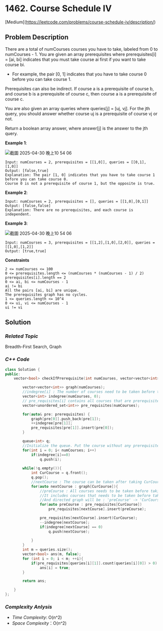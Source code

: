 # 1462. Course Schedule IV
[Medium[(https://leetcode.com/problems/course-schedule-iv/description/)

## Problem Description

There are a total of numCourses courses you have to take, labeled from 0 to numCourses - 1. You are given an array prerequisites where prerequisites[i] = [ai, bi] indicates that you must take course ai first if you want to take course bi.

  - For example, the pair [0, 1] indicates that you have to take course 0 before you can take course 1.

Prerequisites can also be indirect. If course a is a prerequisite of course b, and course b is a prerequisite of course c, then course a is a prerequisite of course c.

You are also given an array queries where queries[j] = [uj, vj]. For the jth query, you should answer whether course uj is a prerequisite of course vj or not.

Return a boolean array answer, where answer[j] is the answer to the jth query.

**Example 1**:

![截圖 2025-04-30 晚上10 54 06](https://github.com/user-attachments/assets/1acf59fe-b3e1-445d-8324-57657ef6e39c)

```
Input: numCourses = 2, prerequisites = [[1,0]], queries = [[0,1],[1,0]]
Output: [false,true]
Explanation: The pair [1, 0] indicates that you have to take course 1 before you can take course 0.
Course 0 is not a prerequisite of course 1, but the opposite is true.
```
**Example 2**:
```
Input: numCourses = 2, prerequisites = [], queries = [[1,0],[0,1]]
Output: [false,false]
Explanation: There are no prerequisites, and each course is independent.
```
**Example 3**:

![截圖 2025-04-30 晚上10 54 06](https://github.com/user-attachments/assets/e87058b3-716d-4dcc-9efb-d595f2e992c0)

```
Input: numCourses = 3, prerequisites = [[1,2],[1,0],[2,0]], queries = [[1,0],[1,2]]
Output: [true,true]
```

**Constraints**
```
2 <= numCourses <= 100
0 <= prerequisites.length <= (numCourses * (numCourses - 1) / 2)
prerequisites[i].length == 2
0 <= ai, bi <= numCourses - 1
ai != bi
All the pairs [ai, bi] are unique.
The prerequisites graph has no cycles.
1 <= queries.length <= 10^4
0 <= ui, vi <= numCourses - 1
ui != vi
```

## Solution

### _Related Topic_
   Breadth-First Search, Graph

### _C++ Code_
```cpp
class Solution {
public:
    vector<bool> checkIfPrerequisite(int numCourses, vector<vector<int>>& prerequisites, vector<vector<int>>& queries){

        vector<vector<int>> graph(numCourses);
        //indegree[i] : The number of courses need to be taken before taking the course 'i'
        vector<int> indegree(numCourses, 0);
        // pre_requisites[i] contains all courses that are prerequisites for course 'i'
        vector<unordered_set<int>> pre_requisites(numCourses); 

        for(auto& pre: prerequisites) {
            graph[pre[0]].push_back(pre[1]);
            ++indegree[pre[1]];
            pre_requisites[pre[1]].insert(pre[0]);
        }

        queue<int> q;
        //Initialize the queue. Put the course without any prerequisite
        for(int i = 0; i< numCourses; i++)
            if(indegree[i]==0)
                q.push(i);
        
        while(!q.empty()){
            int CurCourse = q.front();
            q.pop();
            //nextCourse : The course can be taken after taking CurCourse
            for(auto nextCourse : graph[CurCourse]){
                //preCourse : All courses needs to be taken before taking the 'nextCourse'.
                //It includes courses that needs to be taken before taking the 'CurCourse' 
                //And directed graph will be : 'preCourse' -> 'CurCourse' -> 'nextCourse'
                for(auto preCourse : pre_requisites[CurCourse])
                    pre_requisites[nextCourse].insert(preCourse);

                pre_requisites[nextCourse].insert(CurCourse);
                --indegree[nextCourse];
                if(indegree[nextCourse] == 0)
                    q.push(nextCourse);
                
            }
        }        
        int m = queries.size();
        vector<bool> ans(m, false);
        for (int i = 0; i < m; ++i){
            if(pre_requisites[queries[i][1]].count(queries[i][0]) > 0)
                ans[i] = true;
        }

        return ans;

    }
};
```

### _Complexity Anlysis_
- _Time Complexity_: O(n^2)
- _Space Complexity_：O(n^2)
